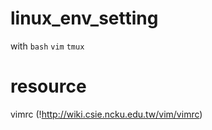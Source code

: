 # linux_env_setting
with `bash` `vim` `tmux`


# resource 
vimrc (!http://wiki.csie.ncku.edu.tw/vim/vimrc)
